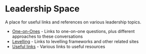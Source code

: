 # Leadership Space

A place for useful links and references on various leadership topics.

- [One-on-Ones](one-on-ones.md) - Links to one-on-one questions, plus different approaches to these conversations
- [Levelling](levelling.md) - Links to levelling frameworks and other related sites
- [Useful links](useful-links.md) - Various links to useful resources
